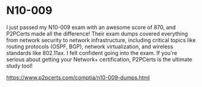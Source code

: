 # N10-009

I just passed my N10-009 exam with an awesome score of 870, and P2PCerts made all the difference! Their exam dumps covered everything from network security to network infrastructure, including critical topics like routing protocols (OSPF, BGP), network virtualization, and wireless standards like 802.11ax. I felt confident going into the exam. If you're serious about getting your Network+ certification, P2PCerts is the ultimate study tool!

https://www.p2pcerts.com/comptia/n10-009-dumps.html
